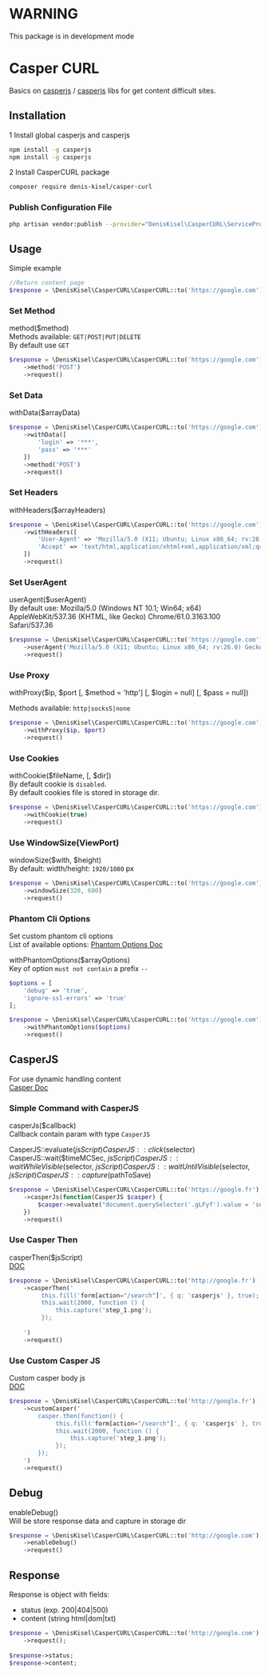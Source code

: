 # WARNING
This package is in development mode

# Casper CURL

Basics on [casperjs](https://casperjs.org/) / [casperjs](http://casperjs.org/) libs for get content difficult sites.

## Installation

1 Install global casperjs and casperjs
```bash
npm install -g casperjs
npm install -g casperjs
```

2 Install CasperCURL package
```bash
composer require denis-kisel/casper-curl
```

### Publish Configuration File

```bash
php artisan vendor:publish --provider="DenisKisel\CasperCURL\ServiceProvider" --tag="config"
```

## Usage
Simple example

```php
//Return content page
$response = \DenisKisel\CasperCURL\CasperCURL::to('https://google.com')->request()
```

### Set Method
method($method)  
Methods available: `GET|POST|PUT|DELETE`  
By default use `GET`

```php
$response = \DenisKisel\CasperCURL\CasperCURL::to('https://google.com')
    ->method('POST')
    ->request()
```

### Set Data
withData($arrayData)  

```php
$response = \DenisKisel\CasperCURL\CasperCURL::to('https://google.com')
    ->withData([
        'login' => '***',
        'pass' => '***'
    ])
    ->method('POST')
    ->request()
```

### Set Headers
withHeaders($arrayHeaders)  

```php
$response = \DenisKisel\CasperCURL\CasperCURL::to('https://google.com')
    ->withHeaders([
        'User-Agent' => 'Mozilla/5.0 (X11; Ubuntu; Linux x86_64; rv:26.0) Gecko/20100101 Firefox/26.0',
        'Accept' => 'text/html,application/xhtml+xml,application/xml;q=0.9,*/*;q=0.8'
    ])
    ->request()
```

### Set UserAgent
userAgent($userAgent)  
By default use: Mozilla/5.0 (Windows NT 10.1; Win64; x64) AppleWebKit/537.36 (KHTML, like Gecko) Chrome/61.0.3163.100 Safari/537.36

```php
$response = \DenisKisel\CasperCURL\CasperCURL::to('https://google.com')
    ->userAgent('Mozilla/5.0 (X11; Ubuntu; Linux x86_64; rv:26.0) Gecko/20100101 Firefox/26.0')
    ->request()
```

### Use Proxy
withProxy($ip, $port \[, $method = 'http'] \[, $login = null] \[, $pass = null])

Methods available: `http|socks5|none`

```php
$response = \DenisKisel\CasperCURL\CasperCURL::to('https://google.com')
    ->withProxy($ip, $port)
    ->request()
```

### Use Cookies
withCookie($fileName, \[, $dir])  
By default cookie is `disabled`.  
By default cookies file is stored in storage dir.

```php
$response = \DenisKisel\CasperCURL\CasperCURL::to('https://google.com')
    ->withCookie(true)
    ->request()
```

### Use WindowSize(ViewPort)
windowSize($with, $height)  
By default: width/height: `1920/1080` px

```php
$response = \DenisKisel\CasperCURL\CasperCURL::to('https://google.com')
    ->windowSize(320, 600)
    ->request()
```

### Phantom Cli Options
Set custom phantom cli options  
List of available options: [Phantom Options Doc](https://phantomjs.org/api/command-line.html)

withPhantomOptions($arrayOptions)  
Key of option `must not contain` a prefix `--`

```php
$options = [
    'debug' => 'true',
    'ignore-ssl-errors' => 'true'
];

$response = \DenisKisel\CasperCURL\CasperCURL::to('https://google.com')
    ->withPhantomOptions($options)
    ->request()
```

## CasperJS
For use dynamic handling content  
[Casper Doc](http://casperjs.org/)

### Simple Command with CasperJS
casperJs($callback)  
Callback contain param with type `CasperJS`  
  
CasperJS::evaluate($jsScript)  
CasperJS::click($selector)  
CasperJS::wait($timeMCSec, $jsScript)  
CasperJS::waitWhileVisible($selector, $jsScript)  
CasperJS::waitUntilVisible($selector, $jsScript)  
CasperJS::capture($pathToSave)  

```php
$response = \DenisKisel\CasperCURL\CasperCURL::to('https://google.fr')
    ->casperJs(function(CasperJS $casper) {
        $casper->evaluate("document.querySelector('.gLFyf').value = 'search text';");
    })
    ->request()
```

### Use Casper Then
casperThen($jsScript)  
[DOC](http://docs.casperjs.org/en/latest/modules/casper.html#then)

```php
$response = \DenisKisel\CasperCURL\CasperCURL::to('http://google.fr')
    ->casperThen('
         this.fill('form[action="/search"]', { q: 'casperjs' }, true);
         this.wait(2000, function () {
             this.capture('step_1.png');
         });
     
    ')
    ->request()
```

### Use Custom Casper JS
Custom casper body js  
[DOC](http://docs.casperjs.org/en/1.1-beta2/index.html)

```php
$response = \DenisKisel\CasperCURL\CasperCURL::to('http://google.fr')
    ->customCasper('
        casper.then(function() {
             this.fill('form[action="/search"]', { q: 'casperjs' }, true);
             this.wait(2000, function () {
                 this.capture('step_1.png');
             });
        });
    ')
    ->request()
```

## Debug
enableDebug()  
Will be store response data and capture in storage dir

```php
$response = \DenisKisel\CasperCURL\CasperCURL::to('http://google.com')
    ->enableDebug()
    ->request()
```

## Response
Response is object with fields:
* status (exp. 200|404|500)
* content (string html|dom|txt)

```php
$response = \DenisKisel\CasperCURL\CasperCURL::to('http://google.com')
    ->request();
    
$response->status;
$response->content;
```
